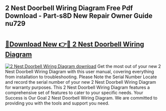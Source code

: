## 2 Nest Doorbell Wiring Diagram Free Pdf Download - Part-s8D New Repair Owner Guide nu729

# <h2><a href="http://dft4k7.blite.top/?on=2+Nest+Doorbell+Wiring+Diagram">🔗Download New 👉🔴 2 Nest Doorbell Wiring Diagram</a></h2>

[![2 Nest Doorbell Wiring Diagram download](https://i.imgur.com/lujVjoI.png)](http://dft4k7.blite.top/?on=2+Nest+Doorbell+Wiring+Diagram)
Get the most out of your new 2 Nest Doorbell Wiring Diagram with this user manual, covering everything from installation to troubleshooting. Please Note the Serial Number Locate and record the serial number of your new 2 Nest Doorbell Wiring Diagram for warranty purposes. This 2 Nest Doorbell Wiring Diagram features a comprehensive set of features to cater to your specific needs. Your Success is Our Goal 2 Nest Doorbell Wiring Diagram. We are committed to providing you with the tools and support you need.
